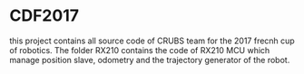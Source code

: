 # CDF2017
this project contains all source code of CRUBS team for the 2017 frecnh cup of robotics.
The folder RX210 contains the code of RX210 MCU which manage position slave, odometry and the trajectory generator of the robot.
